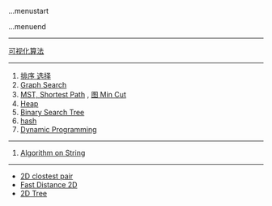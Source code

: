 ...menustart


...menuend


---

[可视化算法](https://visualgo.net)

---

 1. [排序 选择](https://github.com/mebusy/notes/blob/master/dev_notes/Algorithm_12.md) 
 2. [Graph Search](https://github.com/mebusy/notes/blob/master/dev_notes/AlgorithmII_Graph.md) 
 3. [MST, Shortest Path](https://github.com/mebusy/notes/blob/master/dev_notes/AlgorithmII_MST.md) ,  [图 Min Cut](https://github.com/mebusy/notes/blob/master/dev_notes/Algorithm_GraphMinCut.md) 
 4. [Heap](https://github.com/mebusy/notes/blob/master/dev_notes/Algorithm_Heap.md) 
 5. [Binary Search Tree](https://github.com/mebusy/notes/blob/master/dev_notes/Algorithm_BinarySearchTree.md) 
 6. [hash](https://github.com/mebusy/notes/blob/master/dev_notes/Algorithm_hash.md)
 7. [Dynamic Programming](https://github.com/mebusy/notes/blob/master/dev_notes/DynamicProgramming.md)

---

 1. [Algorithm on String](https://github.com/mebusy/notes/blob/master/dev_notes/Algorithm_On_Strings.md)

---

 - [2D clostest pair](https://github.com/mebusy/notes/blob/master/dev_notes/Algorithm_closestPair.md) 
 - [Fast Distance 2D](https://github.com/mebusy/notes/blob/master/dev_notes/Algorithm_fastdistance2D.md)
 - [2D Tree](https://github.com/mebusy/notes/blob/master/dev_notes/2dTree.md)

